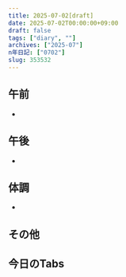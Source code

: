 ```yaml
---
title: 2025-07-02[draft]
date: 2025-07-02T00:00:00+09:00
draft: false
tags: ["diary", ""]
archives: ["2025-07"]
n年日記: ["0702"]
slug: 353532
---
```

## 午前
- 
## 午後
- 
## 体調
- 
## その他
## 今日のTabs